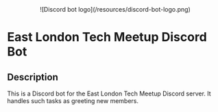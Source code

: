 <div align="center">
  ![Discord bot logo](/resources/discord-bot-logo.png)
</div>

# East London Tech Meetup Discord Bot

## Description
This is a Discord bot for the East London Tech Meetup Discord server. It handles such tasks as greeting new members.

